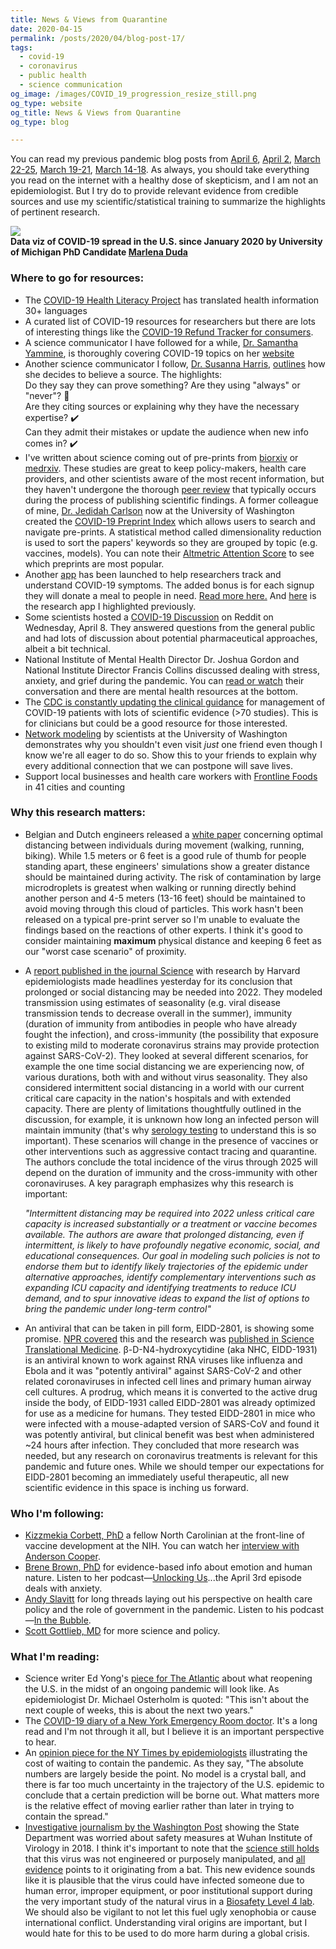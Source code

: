 ```yaml
---
title: News & Views from Quarantine
date: 2020-04-15
permalink: /posts/2020/04/blog-post-17/
tags:
  - covid-19
  - coronavirus
  - public health
  - science communication
og_image: /images/COVID_19_progression_resize_still.png
og_type: website
og_title: News & Views from Quarantine 
og_type: blog

---
```


You can read my previous pandemic blog posts from <a href="http://www.brookewolford.com/posts/2020/04/blog-post-16/" target="_blank">April 6</a>, <a href="http://www.brookewolford.com/posts/2020/04/blog-post-15/" target="_blank">April 2</a>, <a href="http://www.brookewolford.com/posts/2020/03/blog-post-14/" target="_blank">March 22-25</a>, <a href="http://www.brookewolford.com/posts/2020/03/blog-post-13/" target="_blank">March 19-21</a>, <a href="http://www.brookewolford.com/posts/2020/03/blog-post-12/" target="_blank">March 14-18</a>. As always, you should take everything you read on the internet with a healthy dose of skepticism, and I am not an epidemiologist. But I try do to provide relevant evidence from credible sources and use my scientific/statistical training to summarize the highlights of pertinent research.  

![](/images/COVID_19_progression_resize.gif)  
**Data viz of COVID-19 spread in the U.S. since January 2020 by University of Michigan PhD Candidate <a href="https://twitter.com/mlmarlena?lang=en" taret="_blank">Marlena Duda</a>**

### Where to go for resources:
* The <a href="https://covid19healthliteracyproject.com" target="_blank">COVID-19 Health Literacy Project</a> has translated health information 30+ languages  
* A curated list of COVID-19 resources for researchers but there are lots of interesting things like the <a href="https://covidrefunds.com/?ref=researchstash" target="_blank">COVID-19 Refund Tracker for consumers</a>.
* A science communicator I have followed for a while, <a href="https://twitter.com/heysciencesam" target="_blank">Dr. Samantha Yammine</a>, is thoroughly covering COVID-19 topics on her <a href="https://www.samanthayammine.com/covid19" target="_blank">website</a>
* Another science communicator I follow, <a href="https://twitter.com/SusannaLHarris" target="_blank">Dr. Susanna Harris</a>, <a href="https://www.instagram.com/p/B-97thKDpYJ/?igshid=2odrd2zb05ay" target="_blank">outlines</a> how she decides to believe a source.
The highlights:  
Do they say they can prove something? Are they using "always" or "never"? :triangular_flag_on_post:  
Are they citing sources or explaining why they have the necessary expertise? :heavy_check_mark:  
Can they admit their mistakes or update the audience when new info comes in? :heavy_check_mark:  
* I've written about science coming out of pre-prints from <a href="http://biorxiv.org" target="_blank">biorxiv</a> or <a href="http://medrxiv.org" target="_blank">medrxiv</a>. These studies are great to keep policy-makers, health care providers, and other scientists aware of the most recent information, but they haven't undergone the thorough <a href="https://science.howstuffworks.com/innovation/scientific-experiments/scientific-peer-review.htm" target="_blank">peer review</a> that typically occurs during the process of publishing scientific findings. A former colleague of mine, <a href="https://twitter.com/JedMS" target="_blank">Dr. Jedidah Carlson</a> now at the University of Washington created the <a href="https://covid19preprints.app" target="_blank">COVID-19 Preprint Index</a> which allows users to search and navigate pre-prints. A statistical method called dimensionality reduction is used to sort the papers' keywords so they are grouped by topic (e.g. vaccines, models). You can note their <a href="https://help.altmetric.com/support/solutions/articles/6000059309-about-altmetric" target="_blank">Altmetric Attention Score</a> to see which preprints are most popular.
* Another <a href="https://howwefeel.org" target="_blank">app</a> has been launched to help researchers track and understand COVID-19 symptoms. The added bonus is for each signup they will donate a meal to people in need. <a href="https://www.hsph.harvard.edu/news/features/new-how-we-feel-app-aims-to-improve-covid-19-response/" target="_blank">Read more here.</a> And <a href="https://covid.joinzoe.com" target="_blank">here</a> is the research app I highlighted previously.
* Some scientists hosted a <a href="https://www.reddit.com/r/science/comments/fx6dhe/science_discussion_series_were_scientists_from/" target="_blank">COVID-19 Discussion</a> on Reddit on Wednesday, April 8. They answered questions from the general public and had lots of discussion about potential pharmaceutical approaches, albeit a bit technical.
* National Institute of Mental Health Director Dr. Joshua Gordon and National Institute Director Francis Collins discussed dealing with stress, anxiety, and grief during the pandemic. You can <a href="https://directorsblog.nih.gov/2020/04/07/dealing-with-stress-anxiety-and-grief-during-covid-19/" target="_blank">read or watch</a> their conversation and there are mental health resources at the bottom.
* The <a href="https://www.cdc.gov/coronavirus/2019-ncov/hcp/clinical-guidance-management-patients.html#anchor_1583610742216" target="_blank">CDC is constantly updating the clinical guidance</a> for management of COVID-19 patients with lots of scientific evidence (>70 studies). This is for clinicians but could be a good resource for those interested.
* <a href="https://statnet.org/COVID-JustOneFriend/" target="_blank">Network modeling</a> by scientists at the University of Washington demonstrates why you shouldn't even visit *just* one friend even though I know we're all eager to do so. Show this to your friends to explain why every additional connection that we can postpone will save lives.
* Support local businesses and health care workers with <a href="https://www.frontlinefoods.org" target="_blank">Frontline Foods</a> in 41 cities and counting

### Why this research matters:
* Belgian and Dutch engineers released a <a href="http://www.urbanphysics.net/Social%20Distancing%20v20_White_Paper.pdf" target="_blank">white paper</a> concerning optimal distancing between individuals during movement (walking, running, biking). While 1.5 meters or 6 feet is a good rule of thumb for people standing apart, these engineers' simulations show a greater distance should be maintained during activity. The risk of contamination by large microdroplets is greatest when walking or running directly behind another person and 4-5 meters (13-16 feet) should be maintained to avoid moving through this cloud of particles. This work hasn't been released on a typical pre-print server so I'm unable to evaluate the findings based on the reactions of other experts. I think it's good to consider maintaining **maximum** physical distance and keeping 6 feet as our "worst case scenario" of proximity.

* A <a href="https://science.sciencemag.org/content/early/2020/04/14/science.abb5793" target="_blank">report published in the journal Science</a> with research by Harvard epidemiologists made headlines yesterday for its conclusion that prolonged or social distancing may be needed into 2022. They modeled transmission using estimates of seasonality (e.g. viral disease transmission tends to decrease overall in the summer), immunity (duration of immunity from antibodies in people who have already fought the infection), and cross-immunity (the possibility that exposure to existing mild to moderate coronavirus strains may provide protection against SARS-CoV-2). They looked at several different scenarios, for example the one time social distancing we are experiencing now, of various durations, both with and without virus seasonality. They also considered intermittent social distancing in a world with our current critical care capacity in the nation's hospitals and with extended capacity. There are plenty of limitations thoughtfully outlined in the discussion, for example, it is unknown how long an infected person will maintain immunity (that's why <a href="https://www.centerforhealthsecurity.org/resources/COVID-19/serology/Serology-based-tests-for-COVID-19.html" target="_blank">serology testing</a> to understand this is so important). These scenarios will change in the presence of vaccines or other interventions such as aggressive contact tracing and quarantine. The authors conclude the total incidence of the virus through 2025 will depend on the duration of immunity and the cross-immunity with other coronaviruses. A key paragraph emphasizes why this research is important:

  *"Intermittent distancing may be required into 2022 unless critical care capacity is increased substantially or a treatment or vaccine becomes available. The authors are aware that prolonged distancing, even if intermittent, is likely to have profoundly negative economic, social, and educational consequences. Our goal in modeling such policies is not to endorse them but to identify likely trajectories of the epidemic under alternative approaches, identify complementary interventions such as expanding ICU capacity and identifying treatments to reduce ICU demand, and to spur innovative ideas to expand the list of options to bring the pandemic under long-term control"*

* An antiviral that can be taken in pill form, EIDD-2801, is showing some promise.
<a href="https://www.npr.org/sections/coronavirus-live-updates/2020/04/06/828322576/promising-drug-on-the-horizon-for-covid-19" target="_blank">NPR covered</a> this and the research was <a href="https://stm.sciencemag.org/content/early/2020/04/03/scitranslmed.abb5883" target="_blank">published in Science Translational Medicine</a>. β-D-N4-hydroxycytidine (aka NHC, EIDD-1931) is an antiviral known to work against RNA viruses like influenza and Ebola and it was "potently antiviral" against SARS-CoV-2 and other related coronaviruses in infected cell lines and primary human airway cell cultures. A prodrug, which means it is converted to the active drug inside the body, of EIDD-1931 called EIDD-2801 was already optimized for use as a medicine for humans. They tested EIDD-2801 in mice who were infected with a mouse-adapted version of SARS-CoV and found it was potently antiviral, but clinical benefit was best when administered ~24 hours after infection. They concluded that more research was needed, but any research on coronavirus treatments is relevant for this pandemic and future ones. While we should temper our expectations for EIDD-2801 becoming an immediately useful therapeutic, all new scientific evidence in this space is inching us forward.

### Who I'm following:
* <a href="https://twitter.com/KizzyPhD" target="_blank">Kizzmekia Corbett, PhD</a> a fellow North Carolinian at the front-line of vaccine development at the NIH. You can watch her <a href="https://www.cnn.com/videos/health/2020/04/15/coronavirus-vaccine-timeline-acfc-vpx.cnn" target="_blank">interview with Anderson Cooper</a>.
* <a href="https://twitter.com/BreneBrown" target="_blank">Brene Brown, PhD</a> for evidence-based info about emotion and human nature. Listen to her podcast—<a href="https://podcasts.apple.com/us/podcast/unlocking-us-with-bren%C3%A9-brown/id1494350511">Unlocking Us</a>...the April 3rd episode deals with anxiety.
* <a href="https://twitter.com/aslavitt?lang=en" target="_blank">Andy Slavitt</a> for long threads laying out his perspective on health care policy and the role of government in the pandemic. Listen to his podcast—<a href="https://podcasts.apple.com/us/podcast/in-the-bubble-with-andy-slavitt/id1504128553" target="_blank">In the Bubble</a>.
* <a href="https://twitter.com/ScottGottliebMD" target="_blank">Scott Gottlieb, MD</a> for more science and policy.

### What I'm reading:
* Science writer Ed Yong's <a href="https://www.theatlantic.com/health/archive/2020/04/pandemic-summer-coronavirus-reopening-back-normal/609940/" target="_blank">piece for The Atlantic</a> about what reopening the U.S. in the midst of an ongoing pandemic will look like. As epidemiologist Dr. Michael Osterholm is quoted: "This isn't about the next couple of weeks, this is about the next two years."
* The <a href="https://www.nytimes.com/2020/04/14/magazine/coronavirus-er-doctor-diary-new-york-city.html" target="_blank">COVID-19 diary of a New York Emergency Room doctor</a>. It's a long read and I'm not through it all, but I believe it is an important perspective to hear.
* An <a href="https://www.nytimes.com/2020/04/14/opinion/covid-social-distancing.html" target="_blank">opinion piece for the NY Times by epidemiologists</a> illustrating the cost of waiting to contain the pandemic. As they say, "The absolute numbers are largely beside the point. No model is a crystal ball, and there is far too much uncertainty in the trajectory of the U.S. epidemic to conclude that a certain prediction will be borne out. What matters more is the relative effect of moving earlier rather than later in trying to contain the spread."
* <a href="https://www.washingtonpost.com/opinions/2020/04/14/state-department-cables-warned-safety-issues-wuhan-lab-studying-bat-coronaviruses/" target="_blank">Investigative journalism by the Washington Post</a> showing the State Department was worried about safety measures at Wuhan Institute of Virology in 2018. I think it's important to note that the <a href="https://www.nature.com/articles/s41591-020-0820-9" target="_blank">science still holds</a> that this virus was not engineered or purposely manipulated, and <a href="https://www.npr.org/2020/04/14/834109166/where-did-the-coronavirus-originate-virus-hunters-find-genetic-clues-in-bats" target="_blank">all evidence</a> points to it originating from a bat. This new evidence sounds like it is plausible that the virus could have infected someone due to human error, improper equipment, or poor institutional support during the very important study of the natural virus in a <a href="https://en.wikipedia.org/wiki/Biosafety_level" target="_blank">Biosafety Level 4 lab</a>. We should also be vigilant to not let this fuel ugly xenophobia or cause international conflict. Understanding viral origins are important, but I would hate for this to be used to do more harm during a global crisis.
